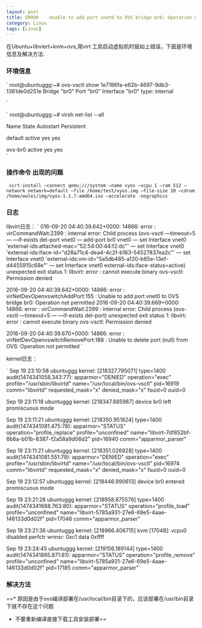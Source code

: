 ```yaml
---
layout: post
title: ERROR    Unable to add port vnet0 to OVS bridge br0: Operation not permitted
category: Linux
tags: [Linux]
---
```


在Ubuntu+libviert+kvm+ovs,用virt 工具启动虚拟机时报如上错误，下面是环境信息及解决方法.

### 环境信息
` root@ubuntuggg:~# ovs-vsctl show
1e7186fa-e62b-4697-9db3-1361de0d251e
    Bridge "br0"
        Port "br0"
            Interface "br0"
                type: internal
               
`

`
 root@ubuntuggg:~# virsh net-list --all    

   Name  State   Autostart   Persistent  
 
   default active     yes     yes   
 
   ovs-br0 active     yes           yes  
`   


### 操作命令 出现的问题

` virt-install —connect qemu:///system —name vyos —vcpu 1 —ram 512 —network network=default —file /home/test/vyos.img —file-size 10 —cdrom /home/wulei/img/vyos-1.1.7-amd64.iso —accelerate -nographics`

### 日志
libvirt日志：
`
 016-09-20 04:40:39.642+0000: 14866: error : virCommandWait:2399 : internal error: Child process (ovs-vsctl —timeout=5 — —if-exists del-port vnet0 — add-port br0 vnet0 — set Interface vnet0 'external-ids:attached-mac="52:54:00:44:f2:dc"' — set Interface vnet0 'external-ids:iface-id="d28a71c4-dea4-4c2f-b163-54527837ea2c"' — set Interface vnet0 'external-ids:vm-id="5a5db485-a120-b65e-13ef-d4455915c68e"' — set Interface vnet0 external-ids:iface-status=active) unexpected exit status 1: libvirt:  error : cannot execute binary ovs-vsctl: Permission denied

 2016-09-20 04:40:39.642+0000: 14866: error : virNetDevOpenvswitchAddPort:155 : Unable to add port vnet0 to OVS bridge br0: Operation not permitted
2016-09-20 04:40:39.669+0000: 14866: error : virCommandWait:2399 : internal error: Child process (ovs-vsctl —timeout=5 — —if-exists del-port) unexpected exit status 1: libvirt:  error : cannot execute binary ovs-vsctl: Permission denied

 2016-09-20 04:40:39.670+0000: 14866: error : virNetDevOpenvswitchRemovePort:188 : Unable to delete port (null) from OVS: Operation not permitted
`


kernel日志：

` Sep 19 23:10:58 ubuntuggg kernel: [218327.795071] type=1400 audit(1474341058.343:77): apparmor="DENIED" operation="exec" profile="/usr/sbin/libvirtd" name="/usr/local/bin/ovs-vsctl" pid=16919 comm="libvirtd" requested_mask="x" denied_mask="x" fsuid=0 ouid=0


 Sep 19 23:11:18 ubuntuggg kernel: [218347.885987] device br0 left promiscuous mode

 Sep 19 23:11:21 ubuntuggg kernel: [218350.951824] type=1400 audit(1474341081.475:78): apparmor="STATUS" operation="profile_replace" profile="unconfined" name="libvirt-7df852bf-6b6a-b01b-8387-f2a58a9d06d2" pid=16940 comm="apparmor_parser"

 Sep 19 23:11:21 ubuntuggg kernel: [218351.026928] type=1400 audit(1474341081.551:79): apparmor="DENIED" operation="exec" profile="/usr/sbin/libvirtd" name="/usr/local/bin/ovs-vsctl" pid=16974 comm="libvirtd" requested_mask="x" denied_mask="x" fsuid=0 ouid=0

 Sep 19 23:12:57 ubuntuggg kernel: [218446.990613] device br0 entered promiscuous mode

 Sep 19 23:21:28 ubuntuggg kernel: [218958.875576] type=1400 audit(1474341688.763:80): apparmor="STATUS" operation="profile_load" profile="unconfined" name="libvirt-5785a931-27e6-69e5-4aae-146133d0d02f" pid=17046 comm="apparmor_parser"

 Sep 19 23:21:36 ubuntuggg kernel: [218966.406715] kvm [17048]: vcpu0 disabled perfctr wrmsr: 0xc1 data 0xffff

 Sep 19 23:24:45 ubuntuggg kernel: [219156.189144] type=1400 audit(1474341885.871:81): apparmor="STATUS" operation="profile_remove" profile="unconfined" name="libvirt-5785a931-27e6-69e5-4aae-146133d0d02f" pid=17185 comm="apparmor_parser"`

### 解决方法
==* 原因是由于ovs编译部署在/usr/local/bin目录下的，应该部署在/usr/bin目录下就不存在这个问题   
  * 不要重新编译直接下载工具安装部署==
